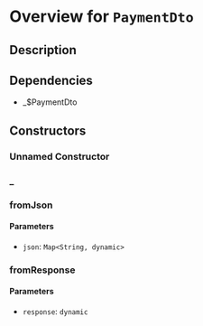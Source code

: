 # Overview for `PaymentDto`

## Description



## Dependencies

- _$PaymentDto

## Constructors

### Unnamed Constructor


### _


### fromJson


#### Parameters

- `json`: `Map<String, dynamic>`
### fromResponse


#### Parameters

- `response`: `dynamic`
